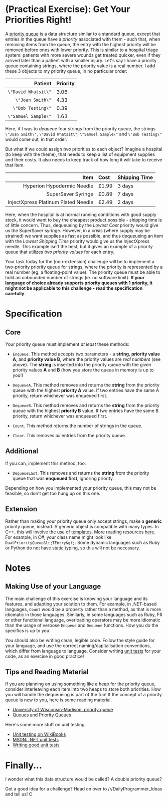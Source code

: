 # **(Practical Exercise)**: Get Your Priorities Right!

A [priority queue](http://en.wikipedia.org/wiki/Priority_queue) is a data structure similar to a standard queue, except that entries in the queue have a *priority* associated with them - such that, when removing items from the queue, the entry with the highest priority will be removed before ones with lower priority. This is similar to a hospital triage system: patients with more severe wounds get treated quicker, even if they arrived later than a patient with a smaller injury. Let's say I have a priority queue containing strings, where the priority value is a real number. I add these 3 objects to my priority queue, in no particular order:

| Patient | Priority |
|--------:|:---------|
| `\"David Whatsit\"` | 3.06 |
| `\"Joan Smith\"` | 4.33 |
| `\"Bob Testing\"` | 0.39 |
| `\"Samuel Sample\"` | 1.63 |

Here, if I was to *dequeue* four strings from the priority queue, the strings `\"Joan Smith\"`, `\"David Whatsit\"`, `\"Samuel Sample\"` and `\"Bob Testing\"` would come out, in that order.

But what if we could assign *two* priorities to each object? Imagine a hospital (to keep with the theme), that needs to keep a list of equipment supplies and their costs. It also needs to keep track of how long it will take to receive that item.

| Item | Cost | Shipping Time |
|--------:|:--------|:--------|
| Hyperion Hypodermic Needle | £1.99 | 3 days |
| SuperSaver Syringe | £0.89 | 7 days |
| InjectXpress Platinum Plated Needle | £2.49 | 2 days |

Here, when the hospital is at normal running conditions with good supply stock, it would want to buy the cheapest product possible - shipping time is of little concern. Thus, dequeueing by the *Lowest Cost* priority would give us the SuperSaver syringe. However, in a crisis (where supply may be strained) we want supplies as fast as possible, and thus dequeueing an item with the *Lowest Shipping Time* priority would give us the InjectXpress needle. This example isn't the best, but it gives an example of a priority queue that utilizes *two priority values* for each entry.

Your task today for the (non-extension) challenge will be to implement a two-priority priority queue for strings, where the priority is represented by a real number (eg. a floating-point value). The priority queue must be able to hold an unbounded number of strings (ie. no software limit). **If your language of choice already supports priority queues with 1 priority, it might not be applicable to this challenge - read the specification carefully**.

# Specification

## Core

Your priority queue must implement *at least* these methods:

* `Enqueue`. This method accepts two parameters - a **string**, **priority value A**, and **priority value B**, where the priority values are *real numbers* (see above). The **string** is inserted into the priority queue with the given priority values **A** and **B** (how you store the queue in memory is up to you!)

* `DequeueA`. This method removes and returns the **string** from the priority queue with the highest **priority A** value. If two entries have the same A priority, return whichever was enqueued first.

* `DequeueB`. This method removes and returns the **string** from the priority queue with the highest **priority B** value. If two entries have the same B priority, return whichever was enqueued first.

* `Count`. This method returns the number of strings in the queue.

* `Clear`. This removes *all* entries from the priority queue.

## Additional

If you can, implement this method, too:

* `DequeueLast`. This removes and returns the **string** from the priority queue that was **enqueued first**, ignoring priority.

Depending on how you implemented your priority queue, this may not be feasible, so don't get too hung up on this one.

## Extension

Rather than making your priority queue only accept strings, make a **generic** priority queue, instead. A generic object is compatible with many types. In C++, this will involve the use of [templates](//en.wikipedia.org/wiki/Template_\\(C%2B%2B\\)). More reading resources [here](//en.wikipedia.org/wiki/Generic_programming). For example, in C#, your class name might look like `DualPriorityQueue&lt;TEntry&gt;`. Some dynamic languages such as Ruby or Python do not have static typing, so this will not be necessary.

# Notes

## Making Use of your Language

The main challenge of this exercise is knowing your language and its features, and adapting your solution to them. For example, in .NET-based languages, `Count` would be a property rather than a method, as that is more idiomatic in those languages. Similarly, in some languages such as Ruby, F# or other functional language, overloading operators may be more idiomatic than the usage of verbose `Enqueue` and `Dequeue` functions. How you do the specifics is up to you.

You should also be writing clean, legible code. Follow the style guide for your language, and use the correct naming/capitalisation conventions, which differ from language to language. Consider writing [unit tests](http://en.wikipedia.org/wiki/Unit_testing) for your code, as an exercise in good practice!

## Tips and Reading Material

If you are planning on using something like a heap for the priority queue, consider interleaving each item into two heaps to store both priorities. How you will handle the dequeueing is part of the fun! If the concept of a priority queue is new to you, here is some reading material.

* [University of Wisconsin-Madison: priority queue](http://pages.cs.wisc.edu/~vernon/cs367/notes/11.PRIORITY-Q.html)
* [Queues and Priority Queues](http://www.oopweb.com/Java/Documents/ThinkCSJav/Volume/chap16.htm)

Here's some more stuff on unit testing.

* [Unit testing on WikiBooks](http://en.wikibooks.org/wiki/Introduction_to_Software_Engineering/Testing/Unit_Tests)
* [MSDN: .NET unit tests](https://msdn.microsoft.com/en-us/library/hh694602.aspx)
* [Writing good unit tests](https://developer.salesforce.com/page/How_to_Write_Good_Unit_Tests)

# Finally...

I wonder what this data structure would be called? A double priority queue?

Got a good idea for a challenge? Head on over to /r/DailyProgrammer_Ideas and tell us! 
C
